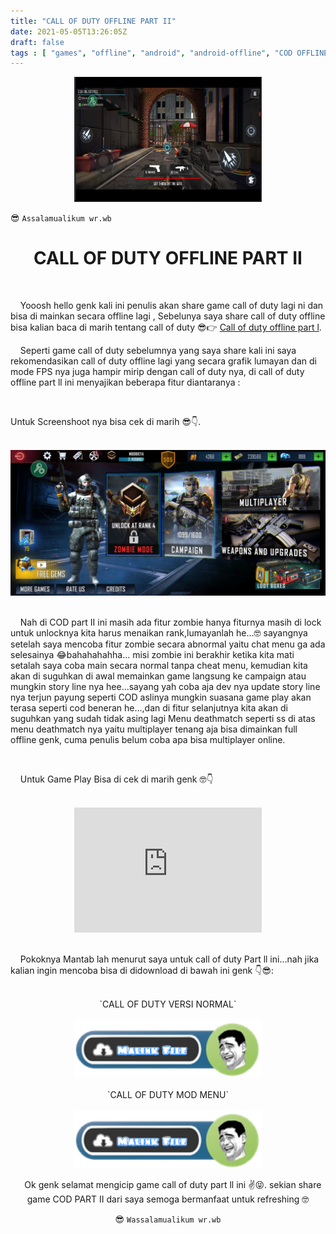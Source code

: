 ```yaml
---
title: "CALL OF DUTY OFFLINE PART II"
date: 2021-05-05T13:26:05Z
draft: false
tags : [ "games", "offline", "android", "android-offline", "COD OFFLINE" ]
---
```

<center><img width="300" height="200" src="/img-asset/Call-of-duty-part2.png"></center>

😎 `Assalamualikum wr.wb`

<h1 align="center">CALL OF DUTY OFFLINE PART II</h1>
<br>
<p class="justify">&nbsp; &nbsp; Yooosh hello genk kali ini penulis akan share game call of duty lagi ni dan bisa di mainkan secara offline lagi , Sebelunya saya share call of duty offline bisa kalian baca di marih tentang call of duty 😎👉 <a href="/post/call-of-dutty-part1/">Call of duty offline part l</a>.
<br>
<!--more-->
<p class="justify">&nbsp; &nbsp; Seperti game call of duty sebelumnya yang saya share kali ini saya rekomendasikan call of duty offline lagi yang secara grafik lumayan dan di mode FPS nya juga hampir mirip dengan call of duty nya, di call of duty offline part ll ini menyajikan beberapa fitur diantaranya : </p>
<br>
<p> Untuk Screenshoot nya bisa cek di marih 😎👇.</p>
<br>
<center><img src="/img-asset/COD-fiture.jpg"></center>
<br>
<p class="justify">&nbsp; &nbsp; Nah di COD part II ini masih ada fitur zombie hanya fiturnya masih di lock untuk unlocknya kita harus menaikan rank,lumayanlah he...🤓 sayangnya setelah saya mencoba fitur zombie secara abnormal yaitu chat menu ga ada selesainya 😂bahahahahha... misi zombie ini berakhir ketika kita mati setalah saya coba main secara normal tanpa cheat menu, kemudian kita akan di suguhkan di awal memainkan game langsung ke campaign atau mungkin story line nya hee...sayang yah coba aja dev nya update story line nya terjun payung seperti COD aslinya mungkin suasana game play akan terasa seperti cod beneran he...,dan di fitur selanjutnya kita akan di suguhkan yang sudah tidak asing lagi Menu deathmatch seperti ss di atas menu deathmatch nya yaitu multiplayer tenang aja bisa dimainkan full offline genk, cuma penulis belum coba apa bisa multiplayer online.</p> 
<br>
<p class="justify">&nbsp; &nbsp; Untuk Game Play Bisa di cek di marih genk 🤓👇</p>
<br>
<center><iframe width="300" height="200" src="https://www.youtube.com/embed/aVmHDbCdNGg" title="YouTube video player" frameborder="0" allow="accelerometer; autoplay; clipboard-write; encrypted-media; gyroscope; picture-in-picture" allowfullscreen></iframe></center>
<br>
<p class="justify">&nbsp; &nbsp; Pokoknya Mantab lah menurut saya untuk call of duty Part ll ini...nah jika kalian ingin mencoba bisa di didownload di bawah ini genk 👇😎:</p>
<br>
<center> `CALL OF DUTY VERSI NORMAL` </center>
<br>
<center><a href="https://semawur.com/mq7RqR"><img width="300" src="/img-asset/Download.png"></a></center>
<br>
<center> `CALL OF DUTY MOD MENU` </center>
<br>
<center><a href="https://semawur.com/2ERa3WqxDf"><img width="300" src="/img-asset/Download.png"></a>
<br>
<p class="justify">&nbsp; &nbsp; Ok genk selamat mengicip game call of duty part ll ini ✌😝. sekian share game COD PART II dari saya semoga bermanfaat untuk refreshing 🤓</p>

😎 `Wassalamualikum wr.wb`

